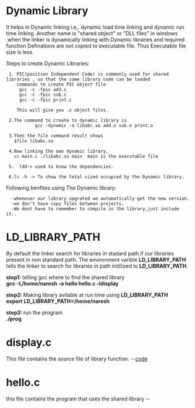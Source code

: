 <h1>Dynamic Library</h1>

  It helps in Dynamic linking i.e,. dynamic load time linking and dynamic run time linking .Another name is 
  "shared object" or "DLL files" in windows .when the linker is dynamically linking with Dynamic libraries
  and required function Definations are not copied to executable file. Thus Executable file size is less.
  
Steps to create Dynamic Libraries:
```
 1. PIC(position Independent Code) is commonly used for shared libraries , so that the same library code can be loaded
    commands to create PIC object file
     gcc -c -fpic add.c
     gcc -c -fpic sub.c
     gcc -c -fpic print.c

    This will give you .o object files.

 2.The command to create to dynamic library is 
           gcc -dynamic -o libabc.so add.o sub.o print.o
  
 3.Then the file command result shows
   $file libabc.so
  
 4.Now linking the own dynamic library,
   cc main.c ./libabc.so main  main is the executable file
 
 5.  ldd-> used to know the dependencies.

 6.ls -h -> To show the total sized occupied by the Dynamic library.
```

Following benfites using The Dynamic library:
```
  -whenever our library upgrated we automatically get the new version.
  -we don't have copy files between projects.
  -We dont have to remember to compile in the library,just include it..
```

<h1> LD_LIBRARY_PATH </h1>

By default the linker search for libraries in stadard path.if our libraries present in non standard path.
The environment varible <b> LD_LIBRARY_PATH</b> tells the linker to search for libraries in path
initilized to <b>LD_LIBRARY_PATH</b>.

<b> step1:</b> telling gcc where to find the shared library <br />
           <b> gcc -L/home/naresh -o hello hello.c -ldisplay </b>

<b> step2: </b> Making library avilable at run time using <b>LD_LIBRARY_PATH</b> <br />
           <b>export LD_LIBRARY_PATH=/home/naresh </b>

<b> step3: </b> run the program <br />
           <b> ./prog </b>


<h1>display.c </h1>
This file contains the source file of library function.  --<a href="https://github.com/chemchemnaresh/AdvancedC/tree/main/Dynamic/display.c">code</a>

<h1>hello.c </h1>
this file contains the program that uses the shared library  --<a href="https://github.com/chemchemnaresh/AdvancedC/tree/main/Dynamic/hello.c".code</a>
